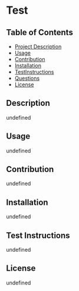 
   # Test
  



  ## Table of Contents 
  - [Project Description](#Description)
  - [Usage](#Usage)
  - [Contribution](#Contribution)
  - [Installation](#Installation)
  - [TestInstructions](#TestInstructions)
  - [Questions](#Questions)
  - [License](#License)

  ## Description
  undefined

  ## Usage
  undefined

  ## Contribution
  undefined

  ## Installation 
  undefined

  ## Test Instructions
  undefined

  ## License 
  undefined

